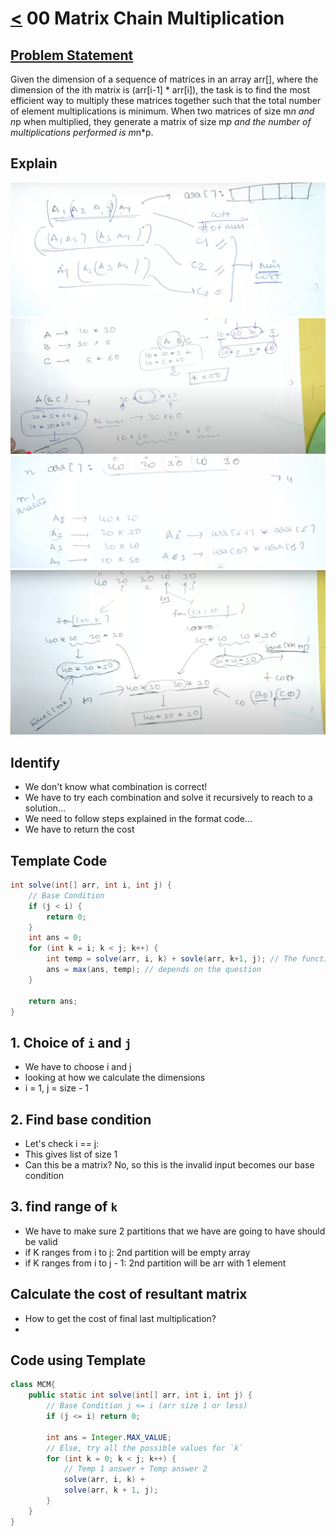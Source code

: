 # [<](../Readme.md) 00 Matrix Chain Multiplication

## [Problem Statement](https://www.geeksforgeeks.org/matrix-chain-multiplication-dp-8/)
Given the dimension of a sequence of matrices in an array arr[], where the dimension of the ith matrix is (arr[i-1] * arr[i]), the task is to find the most efficient way to multiply these matrices together such that the total number of element multiplications is minimum. When two matrices of size m*n and n*p when multiplied, they generate a matrix of size m*p and the number of multiplications performed is m*n*p.

## Explain
![alt text](Capture.PNG)
![alt 1text](Capture1.PNG)
![alt 1text](Capture2.PNG)
![alt 1text](Capture3.PNG)

## Identify
- We don't know what combination is correct!
- We have to try each combination and solve it recursively to reach to a solution...
- We need to follow steps explained in the format code...
- We have to return the cost

## Template Code
```java
int solve(int[] arr, int i, int j) {
    // Base Condition
    if (j < i) {
        return 0;
    }
    int ans = 0;
    for (int k = i; k < j; k++) {
        int temp = solve(arr, i, k) + sovle(arr, k+1, j); // The function will depend on question
        ans = max(ans, temp); // depends on the question
    }
    
    return ans;
}
```

## 1. Choice of `i` and `j`
- We have to choose i and j
- looking at how we calculate the dimensions
- i = 1, j = size - 1

## 2. Find base condition
- Let's check i == j:
- This gives list of size 1
- Can this be a matrix? No, so this is the invalid input becomes our base condition

## 3. find range of `k`
- We have to make sure 2 partitions that we have are going to have should be valid
- if K ranges from i to j: 2nd partition will be empty array
- if K ranges from i to j - 1: 2nd partition will be arr with 1 element

## Calculate the cost of resultant matrix
- How to get the cost of final last multiplication?
- 

## Code using Template
```java
class MCM{
    public static int solve(int[] arr, int i, int j) {
        // Base Condition j <= i (arr size 1 or less)
        if (j <= i) return 0;
        
        int ans = Integer.MAX_VALUE;
        // Else, try all the possible values for `k`
        for (int k = 0; k < j; k++) {
            // Temp 1 answer + Temp answer 2
            solve(arr, i, k) +
            solve(arr, k + 1, j);
        }
    }
}

```